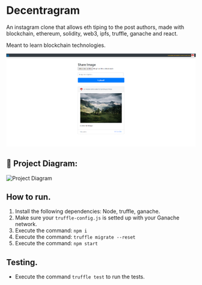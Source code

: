 # Decentragram

An instagram clone that allows eth tiping to the post authors, made with blockchain, ethereum, solidity, web3, ipfs, truffle, ganache and react.

Meant to learn blockchain technologies.

<img src="./assets/scrsht.png">

## 🔧 Project Diagram:
![Project Diagram](https://i.gyazo.com/e7fa5d05ef7806419b4897ecc668a045.png)

## How to run.

1) Install the following dependencies: Node, truffle, ganache.
2) Make sure your `truffle-config.js` is setted up with your Ganache network.
3) Execute the command: `npm i`
4) Execute the command: `truffle migrate --reset`
5) Execute the command: `npm start`

## Testing.

- Execute the command `truffle test` to run the tests.
